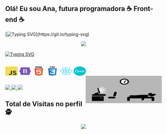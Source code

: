 ## Olá! Eu sou Ana, futura programadora ☕ Front-end ☕              
  
  [![Typing SVG](https://readme-typing-svg.herokuapp.com?color=%230B7B0D&center=verdadeiro&vCenter=falso&lines=hello+world!)](https://git.io/typing-svg)
   
  <div align = "center">
    <a href="https://github.com/AnaBelenke">
    <img height="180em" src="https://github-readme-stats.vercel.app/api/top-langs/?username=AnaBelenke&layout=compact&langs_count=7&theme=blue-green"/>
  </div>  
  
  [![Typing SVG](https://readme-typing-svg.herokuapp.com?color=%230B7B0D&lines=Web+developer)](https://git.io/typing-svg)
   
  <div style = "display: inline_block"> <br>
    <img align = "center" alt = "Ana-JS" height = "30" width = "40" src = "https://github.com/devicons/devicon/blob/master/icons/javascript/javascript-original.svg"> 
    <img align = "center" alt = "Ana-Bootstrap" height = "30" width = "40" src = "https://github.com/devicons/devicon/blob/master/icons/bootstrap/bootstrap-plain.svg">
    <img align = "center" alt = "Ana-html" height = "30" width = "40" src = "https://github.com/devicons/devicon/blob/master/icons/html5/html5-original-wordmark.svg">
    <img align = "center" alt = "Ana-Css" height = "30" width = "40" src = "https://github.com/devicons/devicon/blob/master/icons/css3/css3-original-wordmark.svg"> 
    <img align = "center" alt = "Ana-React" height = "30" width = "40" src = "https://github.com/devicons/devicon/blob/master/icons/react/react-original.svg">
    <img align = "center" alt = "Ana-Canva" height = "30" width = "40" src = "https://github.com/devicons/devicon/blob/master/icons/canva/canva-original.svg"> 
    <img src="https://github.com/lucasrmagalhaes/lucasrmagalhaes/blob/master/assets/days.gif" title="day++" width="245px" height="88" align="right" alt="Routine">

</a>

  </div>    
 
  ##
  <div>
    <a href="https://discord.com/channels/@Anacatz008#9876" target="_blank"> <img src = "https://img.shields.io/badge/Discord-7289DA?style=for-the-badge&logo= discord & logoColor = white" width=70 heigth=70  target =" _ blank "> </a>                                                                                
    <a href = "ana.cbs008@gmail.com"> <img src = "https://img.shields.io/badge/-Gmail-%23333?style=for-the-badge&logo=gmail&logoColor=white" width=70 heigth=70  target = "_ blank"> </a>   
     <a href="https://www.linkedin.com/in/anabelenke/" target="_blank"> <img src = "https://img.shields.io/badge/LinkedIn-0077B5?style=for-the-badge&logo=linkedin&logoColor=white" width=85 heigth=85 target =" _ blank "> </a> 
  </div>

<p align="center"> 

 ## Total de Visitas no perfil :detective: <br>
 <p align="center"> 
   <img alingn="center" src="https://profile-counter.glitch.me/AnaBelenke/count.svg" />
 </p>
